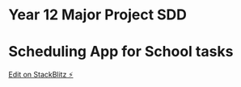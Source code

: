 # Year 12 Major Project SDD
# Scheduling App for School tasks

[Edit on StackBlitz ⚡️](https://stackblitz.com/edit/psdd-assessment-1adamwaite-lezkhj)

